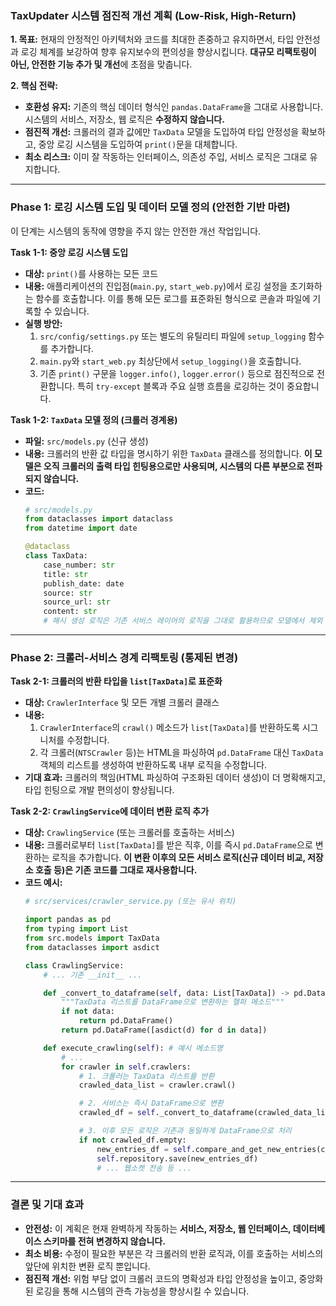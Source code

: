 ### **TaxUpdater 시스템 점진적 개선 계획 (Low-Risk, High-Return)**

**1. 목표:** 현재의 안정적인 아키텍처와 코드를 최대한 존중하고 유지하면서, 타입 안전성과 로깅 체계를 보강하여 향후 유지보수의 편의성을 향상시킵니다. **대규모 리팩토링이 아닌, 안전한 기능 추가 및 개선**에 초점을 맞춥니다.

**2. 핵심 전략:**
*   **호환성 유지:** 기존의 핵심 데이터 형식인 `pandas.DataFrame`을 그대로 사용합니다. 시스템의 서비스, 저장소, 웹 로직은 **수정하지 않습니다.**
*   **점진적 개선:** 크롤러의 결과 값에만 `TaxData` 모델을 도입하여 타입 안정성을 확보하고, 중앙 로깅 시스템을 도입하여 `print()`문을 대체합니다.
*   **최소 리스크:** 이미 잘 작동하는 인터페이스, 의존성 주입, 서비스 로직은 그대로 유지합니다.

---

### **Phase 1: 로깅 시스템 도입 및 데이터 모델 정의 (안전한 기반 마련)**

이 단계는 시스템의 동작에 영향을 주지 않는 안전한 개선 작업입니다.

**Task 1-1: 중앙 로깅 시스템 도입**
*   **대상:** `print()`를 사용하는 모든 코드
*   **내용:** 애플리케이션의 진입점(`main.py`, `start_web.py`)에서 로깅 설정을 초기화하는 함수를 호출합니다. 이를 통해 모든 로그를 표준화된 형식으로 콘솔과 파일에 기록할 수 있습니다.
*   **실행 방안:**
    1.  `src/config/settings.py` 또는 별도의 유틸리티 파일에 `setup_logging` 함수를 추가합니다.
    2.  `main.py`와 `start_web.py` 최상단에서 `setup_logging()`을 호출합니다.
    3.  기존 `print()` 구문을 `logger.info()`, `logger.error()` 등으로 점진적으로 전환합니다. 특히 `try-except` 블록과 주요 실행 흐름을 로깅하는 것이 중요합니다.

**Task 1-2: `TaxData` 모델 정의 (크롤러 경계용)**
*   **파일:** `src/models.py` (신규 생성)
*   **내용:** 크롤러의 반환 값 타입을 명시하기 위한 `TaxData` 클래스를 정의합니다. **이 모델은 오직 크롤러의 출력 타입 힌팅용으로만 사용되며, 시스템의 다른 부분으로 전파되지 않습니다.**
*   **코드:**
    ```python
    # src/models.py
    from dataclasses import dataclass
    from datetime import date

    @dataclass
    class TaxData:
        case_number: str
        title: str
        publish_date: date
        source: str
        source_url: str
        content: str
        # 해시 생성 로직은 기존 서비스 레이어의 로직을 그대로 활용하므로 모델에서 제외
    ```

---

### **Phase 2: 크롤러-서비스 경계 리팩토링 (통제된 변경)**

**Task 2-1: 크롤러의 반환 타입을 `list[TaxData]`로 표준화**
*   **대상:** `CrawlerInterface` 및 모든 개별 크롤러 클래스
*   **내용:**
    1.  `CrawlerInterface`의 `crawl()` 메소드가 `list[TaxData]`를 반환하도록 시그니처를 수정합니다.
    2.  각 크롤러(`NTSCrawler` 등)는 HTML을 파싱하여 `pd.DataFrame` 대신 `TaxData` 객체의 리스트를 생성하여 반환하도록 내부 로직을 수정합니다.
*   **기대 효과:** 크롤러의 책임(HTML 파싱하여 구조화된 데이터 생성)이 더 명확해지고, 타입 힌팅으로 개발 편의성이 향상됩니다.

**Task 2-2: `CrawlingService`에 데이터 변환 로직 추가**
*   **대상:** `CrawlingService` (또는 크롤러를 호출하는 서비스)
*   **내용:** 크롤러로부터 `list[TaxData]`를 받은 직후, 이를 즉시 `pd.DataFrame`으로 변환하는 로직을 추가합니다. **이 변환 이후의 모든 서비스 로직(신규 데이터 비교, 저장소 호출 등)은 기존 코드를 그대로 재사용합니다.**
*   **코드 예시:**
    ```python
    # src/services/crawler_service.py (또는 유사 위치)

    import pandas as pd
    from typing import List
    from src.models import TaxData
    from dataclasses import asdict

    class CrawlingService:
        # ... 기존 __init__ ...

        def _convert_to_dataframe(self, data: List[TaxData]) -> pd.DataFrame:
            """TaxData 리스트를 DataFrame으로 변환하는 헬퍼 메소드"""
            if not data:
                return pd.DataFrame()
            return pd.DataFrame([asdict(d) for d in data])

        def execute_crawling(self): # 예시 메소드명
            # ...
            for crawler in self.crawlers:
                # 1. 크롤러는 TaxData 리스트를 반환
                crawled_data_list = crawler.crawl()

                # 2. 서비스는 즉시 DataFrame으로 변환
                crawled_df = self._convert_to_dataframe(crawled_data_list)

                # 3. 이후 모든 로직은 기존과 동일하게 DataFrame으로 처리
                if not crawled_df.empty:
                    new_entries_df = self.compare_and_get_new_entries(crawled_df)
                    self.repository.save(new_entries_df)
                    # ... 웹소켓 전송 등 ...
    ```

---

### **결론 및 기대 효과**

*   **안전성:** 이 계획은 현재 완벽하게 작동하는 **서비스, 저장소, 웹 인터페이스, 데이터베이스 스키마를 전혀 변경하지 않습니다.**
*   **최소 비용:** 수정이 필요한 부분은 각 크롤러의 반환 로직과, 이를 호출하는 서비스의 앞단에 위치한 변환 로직 뿐입니다.
*   **점진적 개선:** 위험 부담 없이 크롤러 코드의 명확성과 타입 안정성을 높이고, 중앙화된 로깅을 통해 시스템의 관측 가능성을 향상시킬 수 있습니다.